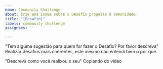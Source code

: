 ```yaml
---
name: Community Challenge
about: Crie uma issue sobre o Desafio proposto à comunidade
title: "[Desafio]"
labels: community challenge
assignees: ''

---
```


"Tem alguma sugestão para quem for fazer o Desafio? Por favor descreva"
Realizar desafios mais coerentes, este mesmo não entendi bem o por que.

"Descreva como você realixou o seu"
Copiando do video
